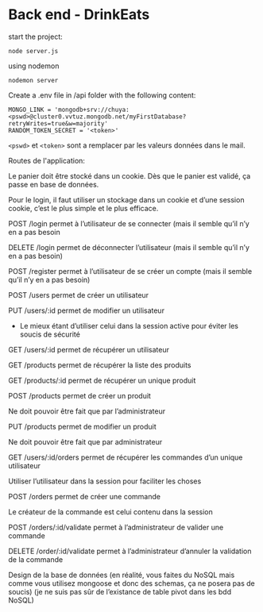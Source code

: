 # Back end - DrinkEats

start the project:
```
node server.js
```

using nodemon
```
nodemon server
```

Create a .env file in /api folder with the following content:
```
MONGO_LINK = 'mongodb+srv://chuya:<pswd>@cluster0.vvtuz.mongodb.net/myFirstDatabase?retryWrites=true&w=majority'
RANDOM_TOKEN_SECRET = '<token>'
```

`<pswd>` et `<token>` sont a remplacer par les valeurs données dans le mail.

Routes de l'application:

Le panier doit être stocké dans un cookie. Dès que le panier est validé, ça passe en base de données.

Pour le login, il faut utiliser un stockage dans un cookie et d’une session cookie, c’est le plus simple et le plus efficace.

POST /login permet à l’utilisateur de se connecter (mais il semble qu’il n’y en a pas besoin

DELETE /login permet de déconnecter l’utilisateur (mais il semble qu’il n’y en a pas besoin)

POST /register permet à l’utilisateur de se créer un compte (mais il semble qu’il n’y en a pas besoin)

POST /users permet de créer un utilisateur

PUT /users/:id permet de modifier un utilisateur

- Le mieux étant d’utiliser celui dans la session active pour éviter les soucis de sécurité

GET /users/:id permet de récupérer un utilisateur

GET /products permet de récupérer la liste des produits

GET /products/:id permet de récupérer un unique produit

POST /products permet de créer un produit

Ne doit pouvoir être fait que par l’administrateur

PUT /products permet de modifier un produit

Ne doit pouvoir être fait que par administrateur

GET /users/:id/orders permet de récupérer les commandes d’un unique utilisateur

Utiliser l’utilisateur dans la session pour faciliter les choses

POST /orders permet de créer une commande

Le créateur de la commande est celui contenu dans la session

POST /orders/:id/validate permet à l’administrateur de valider une commande

DELETE /order/:id/validate permet à l’administrateur d’annuler la validation de la commande

Design de la base de données (en réalité, vous faites du NoSQL mais comme vous utilisez mongoose et donc des schemas, ça ne posera pas de soucis) (je ne suis pas sûr de l’existance de table pivot dans les bdd NoSQL)